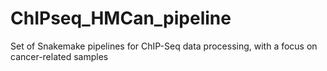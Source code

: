 # ChIPseq_HMCan_pipeline
Set of Snakemake pipelines for ChIP-Seq data processing, with a focus on cancer-related samples
